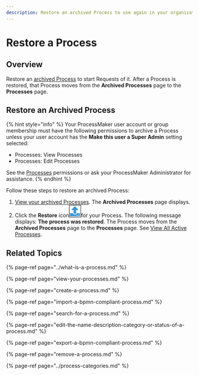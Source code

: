 ```yaml
---
description: Restore an archived Process to use again in your organization.
---
```


# Restore a Process

## Overview

Restore an [archived Process](remove-a-process.md) to start Requests of it. After a Process is restored, that Process moves from the **Archived Processes** page to the **Processes** page.

## Restore an Archived Process

{% hint style="info" %}
Your ProcessMaker user account or group membership must have the following permissions to archive a Process unless your user account has the **Make this user a Super Admin** setting selected:

* Processes: View Processes
* Processes: Edit Processes

See the [Processes](../../../processmaker-administration/permission-descriptions-for-users-and-groups.md#processes) permissions or ask your ProcessMaker Administrator for assistance.
{% endhint %}

Follow these steps to restore an archived Process:

1. [View your archived Processes](remove-a-process.md#view-archived-processes). The **Archived Processes** page displays.
2. Click the **Restore** icon![](../../../.gitbook/assets/restore-process-icon-processes-page-processes.png)for your Process. The following message displays: **The process was restored**. The Process moves from the **Archived Processes** page to the **Processes** page. See [View All Active Processes](view-your-processes.md#view-all-active-processes).

## Related Topics

{% page-ref page="../what-is-a-process.md" %}

{% page-ref page="view-your-processes.md" %}

{% page-ref page="create-a-process.md" %}

{% page-ref page="import-a-bpmn-compliant-process.md" %}

{% page-ref page="search-for-a-process.md" %}

{% page-ref page="edit-the-name-description-category-or-status-of-a-process.md" %}

{% page-ref page="export-a-bpmn-compliant-process.md" %}

{% page-ref page="remove-a-process.md" %}

{% page-ref page="../process-categories.md" %}

